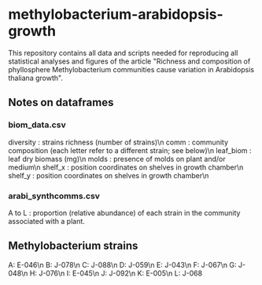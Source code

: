 # methylobacterium-arabidopsis-growth

This repository contains all data and scripts needed for reproducing all statistical analyses and figures of the article "Richness and composition of phyllosphere Methylobacterium communities cause variation in Arabidopsis thaliana growth".

## Notes on dataframes

### biom_data.csv

diversity : strains richness (number of strains)\n
comm : community composition (each letter refer to a different strain; see below)\n
leaf_biom : leaf dry biomass (mg)\n
molds : presence of molds on plant and/or medium\n
shelf_x : position coordinates on shelves in growth chamber\n
shelf_y : position coordinates on shelves in growth chamber\n

### arabi_synthcomms.csv

A to L : proportion (relative abundance) of each strain in the community associated with a plant.

## Methylobacterium strains

A: E-046\n
B: J-078\n
C: J-088\n
D: J-059\n
E: J-043\n
F: J-067\n
G: J-048\n
H: J-076\n
I: E-045\n
J: J-092\n
K: E-005\n
L: J-068